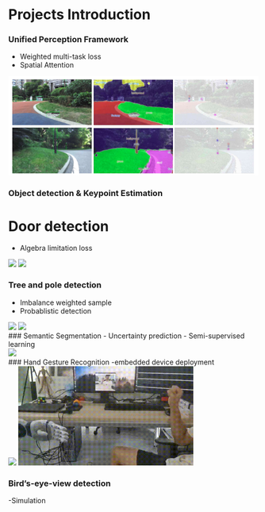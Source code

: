 # Projects Introduction

### Unified Perception Framework
- Weighted multi-task loss
- Spatial Attention
<img src="https://github.com/Jumponthemoon/Projects/blob/main/images/unified.png" height="200" />

### Object detection & Keypoint Estimation
# Door detection
- Algebra limitation loss
<div align=left>
<img src="https://github.com/Jumponthemoon/Projects/blob/main/images/Door1.gif" height="200" />
<img src="https://github.com/Jumponthemoon/Projects/blob/main/images/Door2.gif" height="200" />
</div>

### Tree and pole detection
- Imbalance weighted sample
- Probablistic detection
<div align=left>
<img src="https://github.com/Jumponthemoon/Projects/blob/main/images/outdoor.gif" height="200" />
<img src="https://github.com/Jumponthemoon/Projects/blob/main/images/outdoor2.gif" height="200" />
</div>
### Semantic Segmentation
- Uncertainty prediction
- Semi-supervised learning
<div align=left>
<img src="https://github.com/Jumponthemoon/Projects/blob/main/images/seg-conf.gif" height="200" />
</div>
### Hand Gesture Recognition
-embedded device deployment
<div align=left>
<img src="https://github.com/Jumponthemoon/Projects/blob/main/images/hand1.gif" height="200" />
<img src="https://github.com/Jumponthemoon/Projects/blob/main/images/hand2.gif" height="200" />
</div>

### Bird’s-eye-view detection
-Simulation
